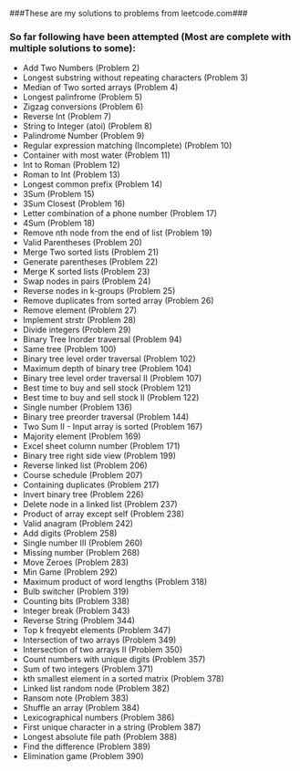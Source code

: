###These are my solutions to problems from leetcode.com###
### So far following have been attempted (Most are complete with multiple solutions to some): ###

* Add Two Numbers (Problem 2)
* Longest substring without repeating characters (Problem 3)
* Median of Two sorted arrays (Problem 4)
* Longest palinfrome (Problem 5)
* Zigzag conversions (Problem 6)
* Reverse Int (Problem 7)
* String to Integer (atoi) (Problem 8)
* Palindrome Number (Problem 9)
* Regular expression matching (Incomplete) (Problem 10)
* Container with most water (Problem 11)
* Int to Roman (Problem 12)
* Roman to Int (Problem 13)
* Longest common prefix (Problem 14)
* 3Sum (Problem 15)
* 3Sum Closest (Problem 16)
* Letter combination of a phone number (Problem 17)
* 4Sum (Problem 18)
* Remove nth node from the end of list (Problem 19)
* Valid Parentheses (Problem 20)
* Merge Two sorted lists (Problem 21)
* Generate parentheses (Problem 22)
* Merge K sorted lists (Problem 23)
* Swap nodes in pairs (Problem 24)
* Reverse nodes in k-groups (Problem 25)
* Remove duplicates from sorted array (Problem 26)
* Remove element (Problem 27)
* Implement strstr (Problem 28)
* Divide integers (Problem 29)
* Binary Tree Inorder traversal (Problem 94)
* Same tree (Problem 100)
* Binary tree level order traversal (Problem 102)
* Maximum depth of binary tree (Problem 104)
* Binary tree level order traversal II (Problem 107)
* Best time to buy and sell stock (Problem 121)
* Best time to buy and sell stock II (Problem 122)
* Single number (Problem 136)
* Binary tree preorder traversal (Problem 144)
* Two Sum II - Input array is sorted (Problem 167)
* Majority element (Problem 169)
* Excel sheet column number (Problem 171)
* Binary tree right side view (Problem 199)
* Reverse linked list (Problem 206)
* Course schedule (Problem 207)
* Containing duplicates (Problem 217)
* Invert binary tree (Problem 226)
* Delete node in a linked list (Problem 237)
* Product of array except self (Problem 238)
* Valid anagram (Problem 242)
* Add digits (Problem 258)
* Single number III (Problem 260)
* Missing number (Problem 268)
* Move Zeroes (Problem 283)
* Min Game (Problem 292)
* Maximum product of word lengths (Problem 318)
* Bulb switcher (Problem 319)
* Counting bits (Problem 338)
* Integer break (Problem 343)
* Reverse String (Problem 344)
* Top k freqyebt elements (Problem 347)
* Intersection of two arrays (Problem 349)
* Intersection of two arrays II (Problem 350)
* Count numbers with unique digits (Problem 357)
* Sum of two integers (Problem 371)
* kth smallest element in a sorted matrix (Problem 378)
* Linked list random node (Problem 382)
* Ransom note (Problem 383)
* Shuffle an array (Problem 384)
* Lexicographical numbers (Problem 386)
* First unique character in a string (Problem 387)
* Longest absolute file path (Problem 388)
* Find the difference (Problem 389)
* Elimination game (Problem 390)